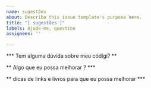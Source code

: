 ```yaml
---
name: sugestões
about: Describe this issue template's purpose here.
title: "[ sugestões ]"
labels: Ajude-me, question
assignees: ''

---
```


*** Tem alguma dúvida sobre meu códigi? **

** Algo que eu possa melhorar ? ***

** dicas de links e livros para que eu possa melhorar ***

